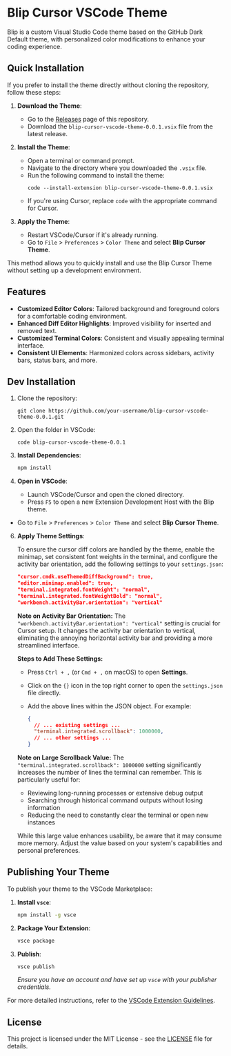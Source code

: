 # Blip Cursor VSCode Theme

Blip is a custom Visual Studio Code theme based on the GitHub Dark Default theme, with personalized color modifications to enhance your coding experience.

## Quick Installation

If you prefer to install the theme directly without cloning the repository, follow these steps:

1. **Download the Theme**:
   - Go to the [Releases](https://github.com/your-username/blip-cursor-vscode-theme/releases) page of this repository.
   - Download the `blip-cursor-vscode-theme-0.0.1.vsix` file from the latest release.

2. **Install the Theme**:
   - Open a terminal or command prompt.
   - Navigate to the directory where you downloaded the `.vsix` file.
   - Run the following command to install the theme:
     ```
     code --install-extension blip-cursor-vscode-theme-0.0.1.vsix
     ```
   - If you're using Cursor, replace `code` with the appropriate command for Cursor.

3. **Apply the Theme**:
   - Restart VSCode/Cursor if it's already running.
   - Go to `File` > `Preferences` > `Color Theme` and select **Blip Cursor Theme**.

This method allows you to quickly install and use the Blip Cursor Theme without setting up a development environment.


## Features

- **Customized Editor Colors**: Tailored background and foreground colors for a comfortable coding environment.
- **Enhanced Diff Editor Highlights**: Improved visibility for inserted and removed text.
- **Customized Terminal Colors**: Consistent and visually appealing terminal interface.
- **Consistent UI Elements**: Harmonized colors across sidebars, activity bars, status bars, and more.

## Dev Installation

1. Clone the repository:
   ```shell
   git clone https://github.com/your-username/blip-cursor-vscode-theme-0.0.1.git
   ```

2. Open the folder in VSCode:
   ```shell
   code blip-cursor-vscode-theme-0.0.1
   ```

3. **Install Dependencies**:
   ```bash
   npm install
   ```

4. **Open in VSCode**:
   - Launch VSCode/Cursor and open the cloned directory.
   - Press `F5` to open a new Extension Development Host with the Blip theme.

- Go to `File` > `Preferences` > `Color Theme` and select **Blip Cursor Theme**.

6. **Apply Theme Settings**:
   
   To ensure the cursor diff colors are handled by the theme, enable the minimap, set consistent font weights in the terminal, and configure the activity bar orientation, add the following settings to your `settings.json`:
   
   ```json
   "cursor.cmdk.useThemedDiffBackground": true,
   "editor.minimap.enabled": true,
   "terminal.integrated.fontWeight": "normal",
   "terminal.integrated.fontWeightBold": "normal",
   "workbench.activityBar.orientation": "vertical"
   ```
   
   **Note on Activity Bar Orientation:**
   The `"workbench.activityBar.orientation": "vertical"` setting is crucial for Cursor setup. It changes the activity bar orientation to vertical, eliminating the annoying horizontal activity bar and providing a more streamlined interface.

   **Steps to Add These Settings:**

   - Press `Ctrl + ,` (or `Cmd + ,` on macOS) to open **Settings**.
   - Click on the `{}` icon in the top right corner to open the `settings.json` file directly.
   - Add the above lines within the JSON object. For example:

     ```json
     {
       // ... existing settings ...
       "terminal.integrated.scrollback": 1000000,
       // ... other settings ...
     }
     ```

   **Note on Large Scrollback Value:**
   The `"terminal.integrated.scrollback": 1000000` setting significantly increases the number of lines the terminal can remember. This is particularly useful for:
   - Reviewing long-running processes or extensive debug output
   - Searching through historical command outputs without losing information
   - Reducing the need to constantly clear the terminal or open new instances

   While this large value enhances usability, be aware that it may consume more memory. Adjust the value based on your system's capabilities and personal preferences.

## Publishing Your Theme

To publish your theme to the VSCode Marketplace:

1. **Install `vsce`**:
   ```bash
   npm install -g vsce
   ```

2. **Package Your Extension**:
   ```bash
   vsce package
   ```

3. **Publish**:
   ```bash
   vsce publish
   ```
   *Ensure you have an account and have set up `vsce` with your publisher credentials.*

For more detailed instructions, refer to the [VSCode Extension Guidelines](https://code.visualstudio.com/api/working-with-extensions/publishing-extension).

## License

This project is licensed under the MIT License - see the [LICENSE](https://github.com/b1ip/blip-cursor-vscode-theme/blob/main/LICENSE) file for details.
